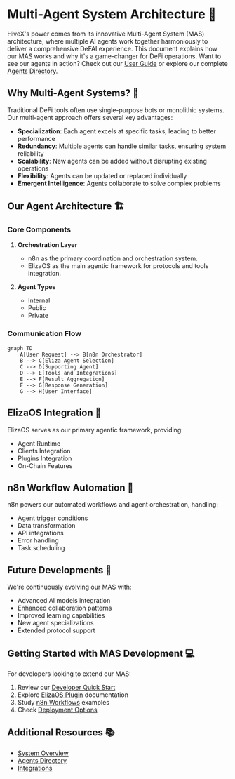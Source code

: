 # Multi-Agent System Architecture 🤖

HiveX's power comes from its innovative Multi-Agent System (MAS) architecture, where multiple AI agents work together harmoniously to deliver a comprehensive DeFAI experience. This document explains how our MAS works and why it's a game-changer for DeFi operations. Want to see our agents in action? Check out our [User Guide](./user-guide.md) or explore our complete [Agents Directory](./agents.md).

## Why Multi-Agent Systems? 🎯

Traditional DeFi tools often use single-purpose bots or monolithic systems. Our multi-agent approach offers several key advantages:

- **Specialization**: Each agent excels at specific tasks, leading to better performance
- **Redundancy**: Multiple agents can handle similar tasks, ensuring system reliability
- **Scalability**: New agents can be added without disrupting existing operations
- **Flexibility**: Agents can be updated or replaced individually
- **Emergent Intelligence**: Agents collaborate to solve complex problems

## Our Agent Architecture 🏗️

### Core Components

1. **Orchestration Layer**
   - n8n as the primary coordination and orchestration system.
   - ElizaOS as the main agentic framework for protocols and tools integration.

2. **Agent Types**
   - Internal
   - Public
   - Private

### Communication Flow

```mermaid
graph TD
    A[User Request] --> B[n8n Orchestrator]
    B --> C[Eliza Agent Selection]
    C --> D[Supporting Agent]
    D --> E[Tools and Integrations]
    E --> F[Result Aggregation]
    F --> G[Response Generation]
    G --> H[User Interface]
```

## ElizaOS Integration 🔄

ElizaOS serves as our primary agentic framework, providing:

- Agent Runtime
- Clients Integration
- Plugins Integration
- On-Chain Features


## n8n Workflow Automation 🔧

n8n powers our automated workflows and agent orchestration, handling:

- Agent trigger conditions
- Data transformation
- API integrations
- Error handling
- Task scheduling

## Future Developments 🚀

We're continuously evolving our MAS with:

- Advanced AI models integration
- Enhanced collaboration patterns
- Improved learning capabilities
- New agent specializations
- Extended protocol support

## Getting Started with MAS Development 💻

For developers looking to extend our MAS:

1. Review our [Developer Quick Start](./quick-start.md)
2. Explore [ElizaOS Plugin](./plugin.md) documentation
3. Study [n8n Workflows](./n8n.md) examples
4. Check [Deployment Options](./deployment.md)

## Additional Resources 📚

- [System Overview](./system-overview.md)
- [Agents Directory](./agents.md)
- [Integrations](./integrations.md) 
